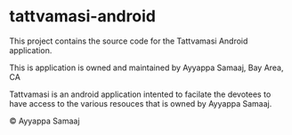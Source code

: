 # tattvamasi-android

This project contains the source code for the Tattvamasi Android application.

This is application is owned and maintained by Ayyappa Samaaj, Bay Area, CA

Tattvamasi is an android application intented to facilate the devotees to have access to the 
various resouces that is owned by Ayyappa Samaaj.

© Ayyappa Samaaj
